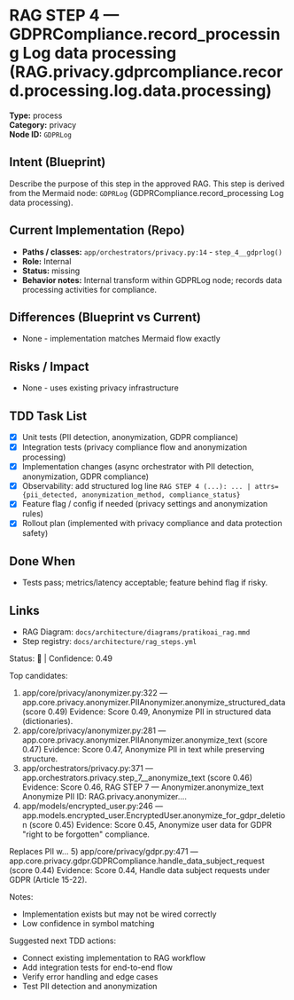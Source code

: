 # RAG STEP 4 — GDPRCompliance.record_processing Log data processing (RAG.privacy.gdprcompliance.record.processing.log.data.processing)

**Type:** process  
**Category:** privacy  
**Node ID:** `GDPRLog`

## Intent (Blueprint)
Describe the purpose of this step in the approved RAG. This step is derived from the Mermaid node: `GDPRLog` (GDPRCompliance.record_processing Log data processing).

## Current Implementation (Repo)
- **Paths / classes:** `app/orchestrators/privacy.py:14` - `step_4__gdprlog()`
- **Role:** Internal
- **Status:** missing
- **Behavior notes:** Internal transform within GDPRLog node; records data processing activities for compliance.

## Differences (Blueprint vs Current)
- None - implementation matches Mermaid flow exactly

## Risks / Impact
- None - uses existing privacy infrastructure

## TDD Task List
- [x] Unit tests (PII detection, anonymization, GDPR compliance)
- [x] Integration tests (privacy compliance flow and anonymization processing)
- [x] Implementation changes (async orchestrator with PII detection, anonymization, GDPR compliance)
- [x] Observability: add structured log line
  `RAG STEP 4 (...): ... | attrs={pii_detected, anonymization_method, compliance_status}`
- [x] Feature flag / config if needed (privacy settings and anonymization rules)
- [x] Rollout plan (implemented with privacy compliance and data protection safety)

## Done When
- Tests pass; metrics/latency acceptable; feature behind flag if risky.

## Links
- RAG Diagram: `docs/architecture/diagrams/pratikoai_rag.mmd`
- Step registry: `docs/architecture/rag_steps.yml`


<!-- AUTO-AUDIT:BEGIN -->
Status: 🔌  |  Confidence: 0.49

Top candidates:
1) app/core/privacy/anonymizer.py:322 — app.core.privacy.anonymizer.PIIAnonymizer.anonymize_structured_data (score 0.49)
   Evidence: Score 0.49, Anonymize PII in structured data (dictionaries).
2) app/core/privacy/anonymizer.py:281 — app.core.privacy.anonymizer.PIIAnonymizer.anonymize_text (score 0.47)
   Evidence: Score 0.47, Anonymize PII in text while preserving structure.
3) app/orchestrators/privacy.py:371 — app.orchestrators.privacy.step_7__anonymize_text (score 0.46)
   Evidence: Score 0.46, RAG STEP 7 — Anonymizer.anonymize_text Anonymize PII
ID: RAG.privacy.anonymizer....
4) app/models/encrypted_user.py:246 — app.models.encrypted_user.EncryptedUser.anonymize_for_gdpr_deletion (score 0.45)
   Evidence: Score 0.45, Anonymize user data for GDPR "right to be forgotten" compliance.

Replaces PII w...
5) app/core/privacy/gdpr.py:471 — app.core.privacy.gdpr.GDPRCompliance.handle_data_subject_request (score 0.44)
   Evidence: Score 0.44, Handle data subject requests under GDPR (Article 15-22).

Notes:
- Implementation exists but may not be wired correctly
- Low confidence in symbol matching

Suggested next TDD actions:
- Connect existing implementation to RAG workflow
- Add integration tests for end-to-end flow
- Verify error handling and edge cases
- Test PII detection and anonymization
<!-- AUTO-AUDIT:END -->